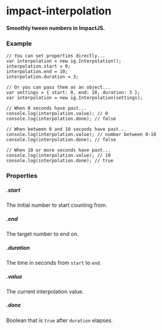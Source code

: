 impact-interpolation
====================

#### Smoothly tween numbers in ImpactJS. ####

### Example ###

```
// You can set properties directly...
var interpolation = new ig.Interpolation();
interpolation.start = 0;
interpolation.end = 10;
interpolation.duration = 3;

// Or you can pass them as an object...
var settings = { start: 0, end: 10, duration: 3 };
var interpolation = new ig.Interpolation(settings);

// When 0 seconds have past...
console.log(interpolation.value); // 0
console.log(interpolation.done); // false

// When between 0 and 10 seconds have past...
console.log(interpolation.value); // number between 0-10
console.log(interpolation.done); // false

// When 10 or more seconds have past...
console.log(interpolation.value); // 10
console.log(interpolation.done); // true
```

### Properties ###

##### .start #####
The initial number to start counting from.

##### .end #####
The target number to end on.

##### .duration #####
The time in seconds from `start` to `end`.

##### .value #####
The current interpolation value.

##### .done #####
Boolean that is `true` after `duration` elapses.

